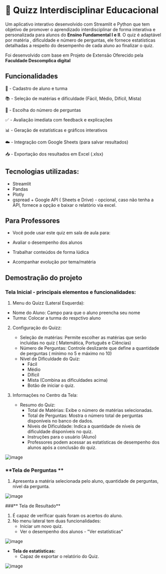 #  🧠 **Quizz Interdisciplinar Educacional**

Um aplicativo interativo desenvolvido com Streamlit e Python que tem objetivo de promover o aprendizado interdisciplinar de forma interativa e personalizada para alunos do **Ensino Fundamental I e II**. O quiz é adaptável por matéria , dificuldade e número de perguntas,
ele fornece estatísticas detalhadas a respeito do desempenho de cada aluno ao finalizar o quiz.

Foi desenvolvido com base em Projeto de Extensão Oferecido pela **Faculdade Descomplica digital**

## **Funcionalidades**

📝 - Cadastro de aluno e turma

📚 - Seleção de matérias e dificuldade (Fácil, Médio, Difícil, Mista)

🔢 - Escolha do número de perguntas

✅ - Avaliação imediata com feedback e explicações

📊 - Geração de estatísticas e gráficos interativos

☁️ - Integração com Google Sheets (para salvar resultados)

📥 - Exportação dos resultados em Excel (.xlsx)


## **Tecnologias utilizadas:**

- Streamlit
- Pandas
- Plotly
- gspread + Google API ( Sheets e Drive) - opcional, caso não tenha a API, fornece a opção e baixar o relatório via excel.


## **Para Professores**

- Você pode usar este quiz em sala de aula para:

- Avaliar o desempenho dos alunos

- Trabalhar conteúdos de forma lúdica

- Acompanhar evolução por tema/matéria


## **Demostração do projeto**

### **Tela Inicial - principais elementos e funcionalidades:**

1. Menu do Quizz (Lateral Esquerda):
  - Nome do Aluno: Campo para que o aluno preencha seu nome
  - Turma: Colocar a turma do respctivo aluno

2. Configuração do Quizz:
   - Seleção de matérias: Permite escolher as matérias que serão incluidas no quiz ( Matemática, Português e Ciências)
   - Número de Perguntas: Controle deslizante que define a quantidade de perguntas ( mínimo no 5 e máximo no 10)
   - Nível de Dificuldade do Quiz: 
      - Fácil
      - Médio
      - Díficil
      - Mista (Combina as dificuldades acima)
      - Botão de iniciar o quiz.

3. Informações no Centro da Tela:
   - Resumo do Quiz:
       - Total de Matérias: Exibe o número de matérias selecionadas.
       - Total de Perguntas: Mostra o número total de perguntas disponíveis no banco de dados.
       - Níveis de Dificuldade: Indica a quantidade de níveis de dificuldade disponíveis no quiz.
       - Instruções para o usuário (Aluno)
       - Professores podem acessar as estatísticas de desempenho dos alunos após a conclusão do quiz.

![image](https://github.com/user-attachments/assets/f2eae889-b6ed-4fce-9e14-5e77c1565a0e)

### **Tela de Perguntas **

1. Apresenta a matéria selecionada pelo aluno, quantidade de perguntas, nível da pergunta.

![image](https://github.com/user-attachments/assets/11d3cb08-9939-43a9-8f38-5d0ea7c10da0)

###** Tela de Resultado**

1. É capaz de verificar quais foram os acertos do aluno.
2. No menu lateral tem duas funcionalidades:
     - Iniciar um novo quiz.
     - Ver o desempenho dos alunos - "Ver estatísticas"
       
![image](https://github.com/user-attachments/assets/2f6c67a3-be1a-4f5d-b408-54998b76cc72)

- **Tela de estatísticas:**
    - Capaz de exportar o relatório do Quiz.

![image](https://github.com/user-attachments/assets/8dea3d86-61db-4141-be7e-08c5c4c92f51)

